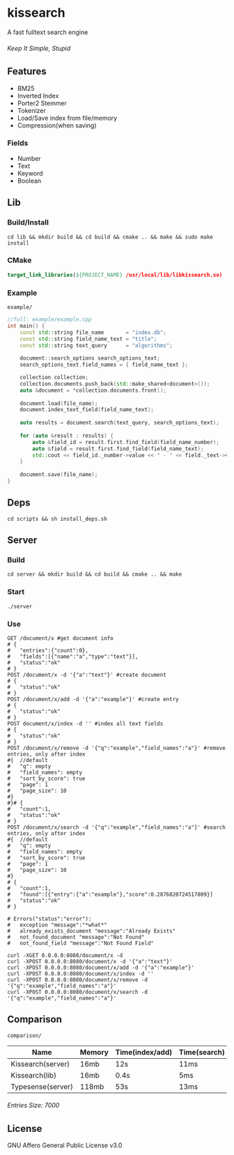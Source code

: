 # kissearch

A fast fulltext search engine

###### Keep It Simple, Stupid

## Features

- BM25
- Inverted Index
- Porter2 Stemmer
- Tokenizer
- Load/Save index from file/memory
- Compression(when saving)

### Fields

- Number
- Text
- Keyword
- Boolean

## Lib

### Build/Install

```shell
cd lib && mkdir build && cd build && cmake .. && make && sudo make install
```

### CMake

```cmake
target_link_libraries(${PROJECT_NAME} /usr/local/lib/libkissearch.so)
```

### Example

```shell
example/
```

```cpp
//full: example/example.cpp
int main() {
    const std::string file_name       = "index.db";
    const std::string field_name_text = "title";
    const std::string text_query      = "algorithms";
    
    document::search_options search_options_text;
    search_options_text.field_names = { field_name_text };

    collection collection;
    collection.documents.push_back(std::make_shared<document>());
    auto &document = *collection.documents.front();
    
    document.load(file_name);
    document.index_text_field(field_name_text);
    
    auto results = document.search(text_query, search_options_text);
    
    for (auto &result : results) {
        auto &field_id = result.first.find_field(field_name_number);
        auto &field = result.first.find_field(field_name_text);
        std::cout << field_id._number->value << " - " << field._text->value << " (score: " << result.second << ")" << std::endl;
    }
    
    document.save(file_name);
}
```

## Deps

```shell
cd scripts && sh install_deps.sh
```

## Server

### Build

```shell
cd server && mkdir build && cd build && cmake .. && make
```

### Start

```shell
./server
```

### Use

```shell
GET /document/x #get document info 
# {
#   "entries":{"count":0},
#   "fields":[{"name":"a","type":"text"}],
#   "status":"ok"
# }
POST /document/x -d '{"a":"text"}' #create document 
# {
#   "status":"ok"
# }
POST /document/x/add -d '{"a":"example"}' #create entry 
# {
#   "status":"ok"
# }
POST document/x/index -d '' #index all text fields
# {
#   "status":"ok"
# }
POST /document/x/remove -d '{"q":"example","field_names":"a"}' #remove entries, only after index
#{  //default
#   "q": empty
#   "field_names": empty
#   "sort_by_score": true
#   "page": 1
#   "page_size": 10
#}
#}# {
#   "count":1,
#   "status":"ok"
# }
POST /document/x/search -d '{"q":"example","field_names":"a"}' #search entries, only after index
#{  //default
#   "q": empty
#   "field_names": empty
#   "sort_by_score": true
#   "page": 1
#   "page_size": 10
#}
# {
#   "count":1,
#   "found":[{"entry":{"a":"example"},"score":0.2876820724517809}]
#   "status":"ok"
# }

# Errors("status":"error"):
#   exception "message":"*what*"
#   already_exists_document "message":"Already Exists"
#   not_found_document "message":"Not Found"
#   not_found_field "message":"Not Found Field"
```

```shell
curl -XGET 0.0.0.0:8080/document/x -d
curl -XPOST 0.0.0.0:8080/document/x -d '{"a":"text"}'
curl -XPOST 0.0.0.0:8080/document/x/add -d '{"a":"example"}'
curl -XPOST 0.0.0.0:8080/document/x/index -d ''
curl -XPOST 0.0.0.0:8080/document/x/remove -d '{"q":"example","field_names":"a"}'
curl -XPOST 0.0.0.0:8080/document/x/search -d '{"q":"example","field_names":"a"}'
```

## Comparison

```shell
comparison/
```

| Name              | Memory | Time(index/add) | Time(search) |
|-------------------|--------|-----------------|--------------|
| Kissearch(server) | 16mb   | 12s             | 11ms         |
| Kissearch(lib)    | 16mb   | 0.4s            | 5ms          |
| Typesense(server) | 118mb  | 53s             | 13ms         |

###### Entries Size: 7000

## License

GNU Affero General Public License v3.0